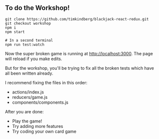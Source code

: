 ## To do the Workshop!

```
git clone https://github.com/timkindberg/blackjack-react-redux.git
git checkout workshop
npm i
npm start

# In a second terminal
npm run test:watch
```

Now the super broken game is running at [http://localhost:3000](http://localhost:3000). The page will reload if you make edits.<br>

But for the workshop, you'll be trying to fix all the broken tests which have all been written already.

I recommend fixing the files in this order:
- actions/index.js
- reducers/game.js
- components/components.js

After you are done:
- Play the game!
- Try adding more features
- Try coding your own card game